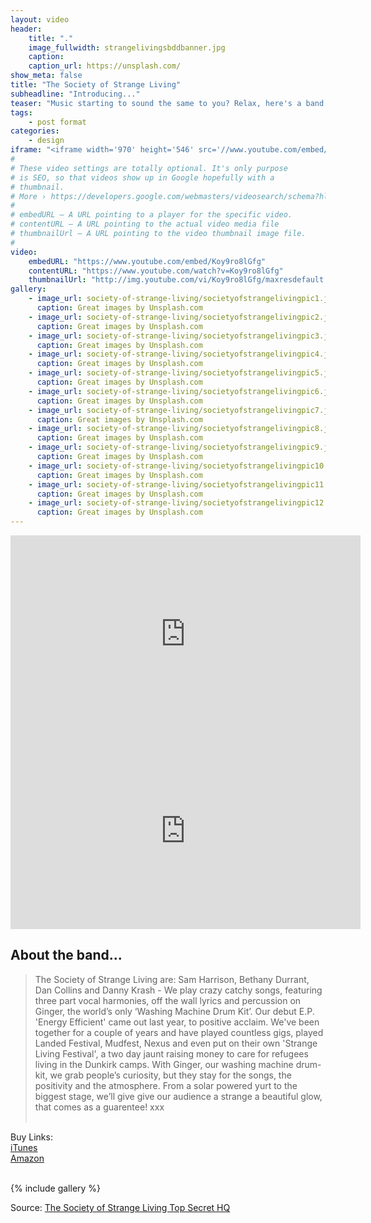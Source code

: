 ```yaml
---
layout: video
header:
    title: "."
    image_fullwidth: strangelivingsbddbanner.jpg
    caption: 
    caption_url: https://unsplash.com/
show_meta: false
title: "The Society of Strange Living"
subheadline: "Introducing..."
teaser: "Music starting to sound the same to you? Relax, here's a band with a new take on just about everything. Strange by name and nature - not only is their drum kit made from a washing machine, these lovely guys are about the most rock 'n' roll people you'll meet, on or off stage. "
tags:
    - post format
categories:
    - design
iframe: "<iframe width='970' height='546' src='//www.youtube.com/embed/Koy9ro8lGfg' frameborder='0' allowfullscreen></iframe>"
#
# These video settings are totally optional. It's only purpose
# is SEO, so that videos show up in Google hopefully with a 
# thumbnail.
# More › https://developers.google.com/webmasters/videosearch/schema?hl=en&rd=1
#
# embedURL – A URL pointing to a player for the specific video.
# contentURL – A URL pointing to the actual video media file
# thumbnailUrl – A URL pointing to the video thumbnail image file.
#
video:
    embedURL: "https://www.youtube.com/embed/Koy9ro8lGfg"
    contentURL: "https://www.youtube.com/watch?v=Koy9ro8lGfg"
    thumbnailUrl: "http://img.youtube.com/vi/Koy9ro8lGfg/maxresdefault.jpg"
gallery:
    - image_url: society-of-strange-living/societyofstrangelivingpic1.jpg
      caption: Great images by Unsplash.com
    - image_url: society-of-strange-living/societyofstrangelivingpic2.jpg
      caption: Great images by Unsplash.com
    - image_url: society-of-strange-living/societyofstrangelivingpic3.jpg
      caption: Great images by Unsplash.com
    - image_url: society-of-strange-living/societyofstrangelivingpic4.jpg
      caption: Great images by Unsplash.com
    - image_url: society-of-strange-living/societyofstrangelivingpic5.jpg
      caption: Great images by Unsplash.com
    - image_url: society-of-strange-living/societyofstrangelivingpic6.jpg
      caption: Great images by Unsplash.com
    - image_url: society-of-strange-living/societyofstrangelivingpic7.jpg
      caption: Great images by Unsplash.com
    - image_url: society-of-strange-living/societyofstrangelivingpic8.jpg
      caption: Great images by Unsplash.com
    - image_url: society-of-strange-living/societyofstrangelivingpic9.jpg
      caption: Great images by Unsplash.com
    - image_url: society-of-strange-living/societyofstrangelivingpic10.jpg
      caption: Great images by Unsplash.com
    - image_url: society-of-strange-living/societyofstrangelivingpic11.jpg
      caption: Great images by Unsplash.com
    - image_url: society-of-strange-living/societyofstrangelivingpic12.jpg
      caption: Great images by Unsplash.com      
---
```

<!--more-->
<iframe width="560" height="315" src="https://www.youtube.com/embed/viif2vhaSUM" frameborder="0" allowfullscreen></iframe>
<iframe width="560" height="315" src="https://www.youtube.com/embed/cRWOtI9tDh8" frameborder="0" allowfullscreen></iframe><br>

## About the band...

> The Society of Strange Living are: Sam Harrison, Bethany Durrant, Dan Collins and Danny Krash - We play crazy catchy songs, featuring three part vocal harmonies, off the wall lyrics and percussion on Ginger, the world’s only ‘Washing Machine Drum Kit’. Our debut E.P. 'Energy Efficient' came out last year, to positive acclaim. We've been together for a couple of years and have played countless gigs, played Landed Festival, Mudfest, Nexus and even put on their own 'Strange Living Festival', a two day jaunt raising money to care for refugees living in the Dunkirk camps. With Ginger, our washing machine drum-kit, we grab people’s curiosity, but they stay for the songs, the positivity and the atmosphere. From a solar powered yurt to the biggest stage, we’ll give give our audience a strange a beautiful glow, that comes as a guarentee!  xxx<br><br>

Buy Links:<br>
   <a href="https://itunes.apple.com/us/album/energy-efficient-ep/1420456984">iTunes</a><br>
      <a href="https://www.amazon.com/Energy-Efficient-Explicit-Society-Strange/dp/B07G4P7QVQ/">Amazon</a><br><br>

{% include gallery %}


Source: [The Society of Strange Living Top Secret HQ](https://www.youtube.com/watch?v=z5NtUWZCbQ4)

